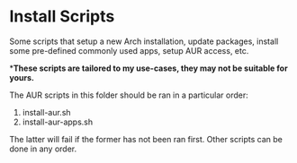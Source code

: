 # Install Scripts

Some scripts that setup a new Arch installation, update packages, install some pre-defined commonly used apps, setup AUR access, etc.

***These scripts are tailored to my use-cases, they may not be suitable for yours.**

The AUR scripts in this folder should be ran in a particular order:
1. install-aur.sh
2. install-aur-apps.sh

The latter will fail if the former has not been ran first.
Other scripts can be done in any order.
